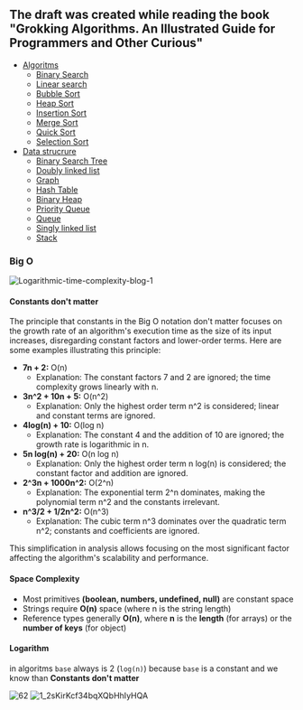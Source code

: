 ## The draft was created while reading the book "Grokking Algorithms. An Illustrated Guide for Programmers and Other Curious"

 - [Algoritms](https://github.com/neskor-b/Algoritms-and-data-structure/tree/main/src/algoritms)
    - [Binary Search](https://github.com/neskor-b/Algoritms-and-data-structure/tree/main/src/algoritms/list-search/binary-search)
    - [Linear search](https://github.com/neskor-b/Algoritms-and-data-structure/tree/main/src/algoritms/list-search/linear-search)
    - [Bubble Sort](https://github.com/neskor-b/Algoritms-and-data-structure/tree/main/src/algoritms/sort/bubble-sort)
    - [Heap Sort](https://github.com/neskor-b/Algoritms-and-data-structure/tree/main/src/algoritms/sort/heap)
    - [Insertion Sort](https://github.com/neskor-b/Algoritms-and-data-structure/tree/main/src/algoritms/sort/insertion-sort)
    - [Merge Sort](https://github.com/neskor-b/Algoritms-and-data-structure/tree/main/src/algoritms/sort/merge-sort)
    - [Quick Sort](https://github.com/neskor-b/Algoritms-and-data-structure/tree/main/src/algoritms/sort/quick-sort)
    - [Selection Sort](https://github.com/neskor-b/Algoritms-and-data-structure/tree/main/src/algoritms/sort/selection-sort)
 - [Data strucrure](https://github.com/neskor-b/Algoritms-and-data-structure/tree/main/src/data-strucrure)
    - [Binary Search Tree](https://github.com/neskor-b/Algoritms-and-data-structure/tree/main/src/data-strucrure/binary-search-tree)
    - [Doubly linked list](https://github.com/neskor-b/Algoritms-and-data-structure/tree/main/src/data-strucrure/doubly-linked-list)
    - [Graph](https://github.com/neskor-b/Algoritms-and-data-structure/tree/main/src/data-strucrure/graph)
    - [Hash Table](https://github.com/neskor-b/Algoritms-and-data-structure/tree/main/src/data-strucrure/hash-table)
    - [Binary Heap](https://github.com/neskor-b/Algoritms-and-data-structure/tree/main/src/data-strucrure/max-binary-heap)
    - [Priority Queue](https://github.com/neskor-b/Algoritms-and-data-structure/tree/main/src/data-strucrure/priority-queue)
    - [Queue](https://github.com/neskor-b/Algoritms-and-data-structure/tree/main/src/data-strucrure/queue)
    - [Singly linked list](https://github.com/neskor-b/Algoritms-and-data-structure/tree/main/src/data-strucrure/singly-linked-list)
    - [Stack](https://github.com/neskor-b/Algoritms-and-data-structure/tree/main/src/data-strucrure/stack)

### Big O
![Logarithmic-time-complexity-blog-1](https://github.com/neskor-b/Algoritms-and-data-structure/assets/89013557/131f70b1-0b83-4456-b9db-5dfe770eedac)

#### Constants don't matter

The principle that constants in the Big O notation don't matter focuses on the growth rate of an algorithm's execution time as the size of its input increases, disregarding constant factors and lower-order terms. Here are some examples illustrating this principle:

- **7n + 2:** O(n)
  - Explanation: The constant factors 7 and 2 are ignored; the time complexity grows linearly with n.
- **3n^2 + 10n + 5:** O(n^2)
  - Explanation: Only the highest order term n^2 is considered; linear and constant terms are ignored.
- **4log(n) + 10:** O(log n)
  - Explanation: The constant 4 and the addition of 10 are ignored; the growth rate is logarithmic in n.
- **5n log(n) + 20:** O(n log n)
  - Explanation: Only the highest order term n log(n) is considered; the constant factor and addition are ignored.
- **2^3n + 1000n^2:** O(2^n)
  - Explanation: The exponential term 2^n dominates, making the polynomial term n^2 and the constants irrelevant.
- **n^3/2 + 1/2n^2:** O(n^3)
  - Explanation: The cubic term n^3 dominates over the quadratic term n^2; constants and coefficients are ignored.

This simplification in analysis allows focusing on the most significant factor affecting the algorithm's scalability and performance.

#### Space Complexity

- Most primitives **(boolean, numbers, undefined, null)** are constant space
- Strings require **O(n)** space (where n is the string length)
- Reference types generally **O(n)**, where **n** is the **length** (for arrays) or the **number of keys** (for object)

#### Logarithm 
in algoritms `base` always is 2 (`log(n)`)
because `base` is a constant and we know than **Constants don't matter**


![62](https://github.com/neskor-b/Algoritms-and-data-structure/assets/89013557/4b519616-bcab-4a29-9021-fd944f45ee26)
![1_2sKirKcf34bqXQbHhIyHQA](https://github.com/neskor-b/Algoritms-and-data-structure/assets/89013557/7f811fe5-feba-478e-ab77-66a186ccb090)







